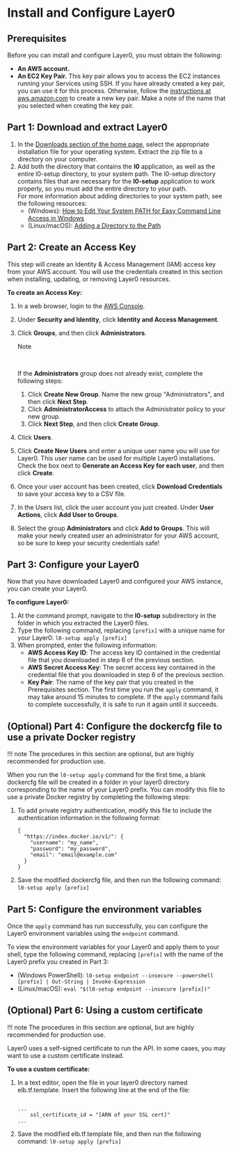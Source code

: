 # Install and Configure Layer0

## Prerequisites

Before you can install and configure Layer0, you must obtain the following:

* **An AWS account.**
* **An EC2 Key Pair.** This key pair allows you to access the EC2 instances running your Services using SSH. If you have already created a key pair, you can use it for this process. Otherwise, follow the [instructions at aws.amazon.com](http://docs.aws.amazon.com/AWSEC2/latest/UserGuide/ec2-key-pairs.html#having-ec2-create-your-key-pair) to create a new key pair. Make a note of the name that you selected when creating the key pair.

## Part 1: Download and extract Layer0

1. In the [Downloads section of the home page](/index.html#download), select the appropriate installation file for your operating system. Extract the zip file to a directory on your computer.
2. Add both the directory that contains the **l0** application, as well as the entire l0-setup directory, to your system path. The l0-setup directory contains files that are necessary for the **l0-setup** application to work properly, so you must add the entire directory to your path.<br />For more information about adding directories to your system path, see the following resources:
	* (Windows): [How to Edit Your System PATH for Easy Command Line Access in Windows](http://www.howtogeek.com/118594/how-to-edit-your-system-path-for-easy-command-line-access/)
	* (Linux/macOS): [Adding a Directory to the Path](http://www.troubleshooters.com/linux/prepostpath.htm)

## Part 2: Create an Access Key
This step will create an Identity & Access Management (IAM) access key from your AWS account. You will use the credentials created in this section when installing, updating, or removing Layer0 resources.

**To create an Access Key:**

1. In a web browser, login to the [AWS Console](http://console.aws.amazon.com/).

2. Under **Security and Identity**, click **Identity and Access Management**.

3. Click **Groups**, and then click **Administrators**. <div class="admonition note"><p class="admonition-title">Note</p><br /><p>If the **Administrators** group does not already exist, complete the following steps: <ol><li>Click **Create New Group**. Name the new group "Administrators", and then click **Next Step**.</li><li>Click **AdministratorAccess** to attach the Administrator policy to your new group.</li><li>Click **Next Step**, and then click **Create Group**.</li></ul></p></div>

4. Click **Users**.

5. Click **Create New Users** and enter a unique user name you will use for Layer0. This user name can be used for multiple Layer0 installations. Check the box next to **Generate an Access Key for each user**, and then click **Create**.

6. Once your user account has been created, click **Download Credentials** to save your access key to a CSV file.

7. In the Users list, click the user account you just created. Under **User Actions**, click **Add User to Groups**.

8. Select the group **Administrators** and click **Add to Groups**. This will make your newly created user an administrator for your AWS account, so be sure to keep your security credentials safe!

## Part 3: Configure your Layer0
Now that you have downloaded Layer0 and configured your AWS instance, you can create your Layer0.

**To configure Layer0:**

1. At the command prompt, navigate to the **l0-setup** subdirectory in the folder in which you extracted the Layer0 files.
2. Type the following command, replacing ``[prefix]`` with a unique name for your Layer0: ```l0-setup apply [prefix]```
3. When prompted, enter the following information:
	* **AWS Access Key ID**: The access key ID contained in the credential file that you downloaded in step 6 of the previous section.
	* **AWS Secret Access Key**: The secret access key contained in the credential file that you downloaded in step 6 of the previous section.
	* **Key Pair**: The name of the key pair that you created in the Prerequisites section.
The first time you run the ```apply``` command, it may take around 15 minutes to complete. If the ```apply``` command fails to complete successfully, it is safe to run it again until it succeeds.

## (Optional) Part 4: Configure the dockercfg file to use a private Docker registry

!!! note
	The procedures in this section are optional, but are highly recommended for production use.

When you run the ```l0-setup apply``` command for the first time, a blank dockercfg file will be created in a folder in your layer0 directory corresponding to the name of your Layer0 prefix. You can modify this file to use a private Docker registry by completing the following steps:

<ol>
	<li>To add private registry authentication, modify this file to include the authentication information in the following format:
<pre class="code"><code>{
  "https://index.docker.io/v1/": {
    "username": "my_name",
    "password": "my_password",
    "email": "email@example.com"
  }
}</code></pre>
	</li>
	<li>Save the modified dockercfg file, and then run the following command: <code>l0-setup apply [prefix]</code></li>
</ol>

## Part 5: Configure the environment variables
Once the ```apply``` command has run successfully, you can configure the Layer0 environment variables using the ```endpoint``` command.

To view the environment variables for your Layer0 and apply them to your shell, type the following command, replacing ```[prefix]``` with the name of the Layer0 prefix you created in Part 3:

* (Windows PowerShell): ```l0-setup endpoint --insecure --powershell [prefix] | Out-String | Invoke-Expression```
* (Linux/macOS): ```eval "$(l0-setup endpoint --insecure [prefix])"```

## (Optional) Part 6: Using a custom certificate

!!! note
	The procedures in this section are optional, but are highly recommended for production use.

Layer0 uses a self-signed certificate to run the API. In some cases, you may want to use a custom certificate instead.

**To use a custom certificate:**

<ol>
	<li>In a text editor, open the file in your layer0 directory named elb.tf.template. Insert the following line at the end of the file:
<pre class="code"><code>
...
	ssl_certificate_id = "[ARN of your SSL cert]"
...
</pre></code></li>
	<li>Save the modified elb.tf.template file, and then run the following command: <code>l0-setup apply [prefix]</code></li>
</ol>
